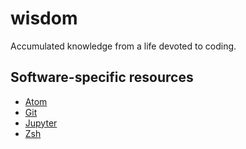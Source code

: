 # wisdom
Accumulated knowledge from a life devoted to coding.

## Software-specific resources
* [Atom](software/atom.md)
* [Git](software/git.md)
* [Jupyter](software/jupyter.md)
* [Zsh](software/zsh.md)
